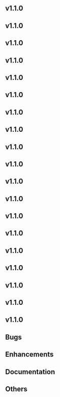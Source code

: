 ## v1.1.0



## v1.1.0



## v1.1.0



## v1.1.0



## v1.1.0



## v1.1.0



## v1.1.0



## v1.1.0



## v1.1.0



## v1.1.0



## v1.1.0



## v1.1.0



## v1.1.0



## v1.1.0



## v1.1.0



## v1.1.0



## v1.1.0



## v1.1.0



## v1.1.0

## Bugs
## Enhancements
## Documentation
## Others


